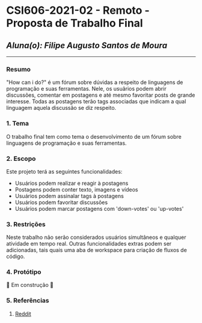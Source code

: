 # **CSI606-2021-02 - Remoto - Proposta de Trabalho Final**

## *Aluna(o): Filipe Augusto Santos de Moura*

--------------

<!-- Descrever um resumo sobre o trabalho. -->

### Resumo

  "How can i do?" é um fórum sobre dúvidas a respeito de linguagens de programação e suas ferramentas.
  Nele, os usuãrios podem abrir discussões, comentar em postagens e até mesmo favoritar posts de grande interesse.
  Todas as postagens terão tags associadas que indicam a qual linguagem aquela discussão se diz respeito.

<!-- Apresentar o tema. -->
### 1. Tema

  O trabalho final tem como tema o desenvolvimento de um fórum sobre linguagens de programação e suas ferramentas.

<!-- Descrever e limitar o escopo da aplicação. -->
### 2. Escopo

  Este projeto terá as seguintes funcionalidades:
  
  * Usuários podem realizar e reagir à postagens
  * Postagens podem conter texto, imagens e vídeos
  * Usuários podem assinalar tags à postagens
  * Usuários podem favoritar discussões
  * Usuários podem marcar postagens com 'down-votes' ou 'up-votes'

<!-- Apresentar restrições de funcionalidades e de escopo. -->
### 3. Restrições

  Neste trabalho não serão considerados usuários simultâneos e qualquer atividade em tempo real. Outras funcionalidades extras podem ser adicionadas, tais quais uma aba de workspace para criação de fluxos de código.

<!-- Construir alguns protótipos para a aplicação, disponibilizá-los no Github e descrever o que foi considerado. //-->
### 4. Protótipo

  🚧 Em construção 🚧

### 5. Referências

  1. [Reddit](https://www.reddit.com/)
